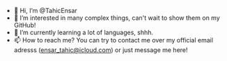 - 👋 Hi, I’m @TahicEnsar
- 👀 I’m interested in many complex things, can't wait to show them on my GitHub!
- 🌱 I’m currently learning a lot of languages, shhh.
- 📫 How to reach me? You can try to contact me over my official email adresss (ensar_tahic@icloud.com) or just message me here!


